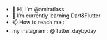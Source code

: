 - 👋 Hi, I’m @amiratlass
- 🌱 I’m currently learning Dart&Flutter
- 📫 How to reach me :
- my instagram : @flutter_daybyday

<!---
amiratlass/amiratlass is a ✨ special ✨ repository because its `README.md` (this file) appears on your GitHub profile.
You can click the Preview link to take a look at your changes.
--->
